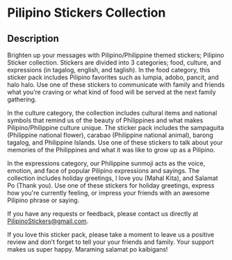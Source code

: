 # Pilipino Stickers Collection

## Description

Brighten up your messages with Pilipino/Philippine themed stickers; Pilipino Sticker collection.  Stickers are divided into 3 categories; food, culture, and expressions (in tagalog, english, and taglish).
In the food category, this sticker pack includes Pilipino favorites such as lumpia, adobo, pancit, and halo halo.  Use one of these stickers to communicate with family and friends what you’re craving or what kind of food will be served at the next family gathering.

In the culture category, the collection includes cultural items and national symbols that remind us of the beauty of Philippines and what makes Pilipino/Philippine culture unique.  The sticker pack includes the sampaguita (Philippine national flower), carabao (Philippine national animal), barong tagalog, and Philippine Islands.  Use one of these stickers to talk about your memories of the Philippines and what it was like to grow up as a Pilipino.

In the expressions category, our Philippine sunmoji acts as the voice, emotion, and face of popular Pilipino expressions and sayings.  The collection includes holiday greetings, I love you (Mahal Kita), and Salamat Po (Thank you).  Use one of these stickers for holiday greetings, express how you're currently feeling, or impress your friends with an awesome Pilipino phrase or saying.

If you have any requests or feedback, please contact us directly at PilipinoStickers@gmail.com.

If you love this sticker pack, please take a moment to leave us a positive review and don’t forget to tell your your friends and family.  Your support makes us super happy.  Maraming salamat po kaibigans!
